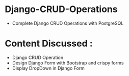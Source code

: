 # Django-CRUD-Operations

- Complete Django CRUD Operations with PostgreSQL

# Content Discussed :

- Django CRUD Operation
- Design Django Form with Bootstrap and crispy forms
- Display DropDown in Django Form